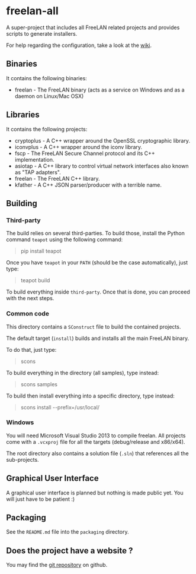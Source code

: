 freelan-all
===========

A super-project that includes all FreeLAN related projects and provides scripts to generate installers.

For help regarding the configuration, take a look at the [wiki](https://github.com/freelan-developers/freelan-all/wiki).

Binaries
--------

It contains the following binaries:

- freelan - The FreeLAN binary (acts as a service on Windows and as a daemon on Linux/Mac OSX)

Libraries
---------

It contains the following projects:

 - cryptoplus - A C++ wrapper around the OpenSSL cryptographic library.
 - iconvplus - A C++ wrapper around the iconv library.
 - fscp - The FreeLAN Secure Channel protocol and its C++ implementation.
 - asiotap - A C++ library to control virtual network interfaces also known as "TAP adapters".
 - freelan - The FreeLAN C++ library.
 - kfather - A C++ JSON parser/producer with a terrible name.

Building
--------

### Third-party

The build relies on several third-parties. To build those, install the Python command `teapot` using the following command:

> pip install teapot

Once you have `teapot` in your `PATH` (should be the case automatically), just type:

> teapot build

To build everything inside `third-party`. Once that is done, you can proceed with the next steps.

### Common code

This directory contains a `SConstruct` file to build the contained projects.

The default target (`install`) builds and installs all the main FreeLAN binary.

To do that, just type:

> scons

To build everything in the directory (all samples), type instead:

> scons samples

To build then install everything into a specific directory, type instead:

> scons install --prefix=/usr/local/

### Windows

You will need Microsoft Visual Studio 2013 to compile freelan. All projects come with a `.vcxproj` file for all the targets (debug/release and x86/x64).

The root directory also contains a solution file (`.sln`) that references all the sub-projects.

Graphical User Interface
------------------------

A graphical user interface is planned but nothing is made public yet. You will just have to be patient :)

Packaging
---------

See the `README.md` file into the `packaging` directory.

Does the project have a website ?
---------------------------------

You may find the [git repository](https://github.com/freelan-developers/freelan-all) on github.
